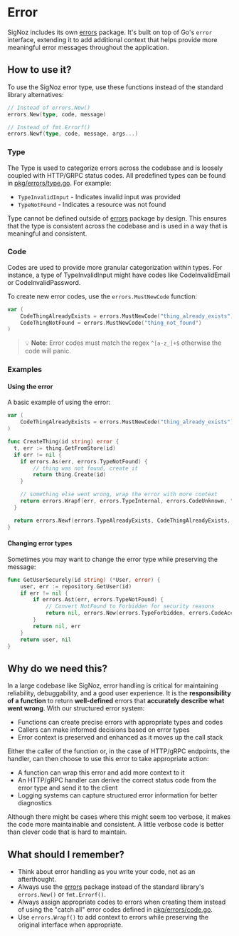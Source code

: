 # Error

SigNoz includes its own [errors](/pkg/errors/errors.go) package. It's built on top of Go's `error` interface, extending it to add additional context that helps provide more meaningful error messages throughout the application.

## How to use it?

To use the SigNoz error type, use these functions instead of the standard library alternatives:

```go
// Instead of errors.New()
errors.New(type, code, message)

// Instead of fmt.Errorf()
errors.Newf(type, code, message, args...)
```

### Type
The Type is used to categorize errors across the codebase and is loosely coupled with HTTP/GRPC status codes. All predefined types can be found in [pkg/errors/type.go](/pkg/errors/type.go). For example:

- `TypeInvalidInput` - Indicates invalid input was provided
- `TypeNotFound` - Indicates a resource was not found

Type cannot be defined outside of [errors](/pkg/errors/errors.go) package by design. This ensures that the type is consistent across the codebase and is used in a way that is meaningful and consistent.

### Code
Codes are used to provide more granular categorization within types. For instance, a type of TypeInvalidInput might have codes like CodeInvalidEmail or CodeInvalidPassword.

To create new error codes, use the `errors.MustNewCode` function:

```go
var (
    CodeThingAlreadyExists = errors.MustNewCode("thing_already_exists")
    CodeThingNotFound = errors.MustNewCode("thing_not_found")
)
```

> 💡 **Note**: Error codes must match the regex `^[a-z_]+$` otherwise the code will panic.

### Examples

#### Using the error
A basic example of using the error:

```go
var (
    CodeThingAlreadyExists = errors.MustNewCode("thing_already_exists")
)

func CreateThing(id string) error {
  t, err := thing.GetFromStore(id)
  if err != nil {
    if errors.As(err, errors.TypeNotFound) {
        // thing was not found, create it
        return thing.Create(id)
    }

    // something else went wrong, wrap the error with more context
    return errors.Wrapf(err, errors.TypeInternal, errors.CodeUnknown, "failed to get thing from store")
  }

  return errors.Newf(errors.TypeAlreadyExists, CodeThingAlreadyExists, "thing with id %s already exists", id)
}
```

#### Changing error types
Sometimes you may want to change the error type while preserving the message:

```go
func GetUserSecurely(id string) (*User, error) {
    user, err := repository.GetUser(id)
    if err != nil {
        if errors.Ast(err, errors.TypeNotFound) {
            // Convert NotFound to Forbidden for security reasons
            return nil, errors.New(errors.TypeForbidden, errors.CodeAccessDenied, "access denied to requested resource")
        }
        return nil, err
    }
    return user, nil
}
```

## Why do we need this?

In a large codebase like SigNoz, error handling is critical for maintaining reliability, debuggability, and a good user experience. It is the **responsibility of a function** to return **well-defined** errors that **accurately describe what went wrong**. With our structured error system:

- Functions can create precise errors with appropriate types and codes
- Callers can make informed decisions based on error types
- Error context is preserved and enhanced as it moves up the call stack

Either the caller of the function or, in the case of HTTP/gRPC endpoints, the handler, can then choose to use this error to take appropriate action:

- A function can wrap this error and add more context to it
- An HTTP/gRPC handler can derive the correct status code from the error type and send it to the client
- Logging systems can capture structured error information for better diagnostics

Although there might be cases where this might seem too verbose, it makes the code more maintainable and consistent. A little verbose code is better than clever code that is hard to maintain.


## What should I remember?

- Think about error handling as you write your code, not as an afterthought.
- Always use the [errors](/pkg/errors/errors.go) package instead of the standard library's `errors.New()` or `fmt.Errorf()`.
- Always assign appropriate codes to errors when creating them instead of using the "catch all" error codes defined in [pkg/errors/code.go](/pkg/errors/code.go).
- Use `errors.Wrapf()` to add context to errors while preserving the original interface when appropriate.
